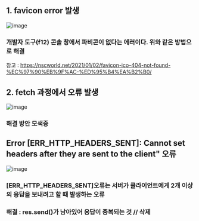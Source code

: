 ## 1. favicon error 발생
![image](https://user-images.githubusercontent.com/49461207/172321801-860b77c9-b1db-4017-830d-d11e0e9063d7.png)

### 개발자 도구(f12) 콘솔 창에서 파비콘이 없다는 에러이다. 위와 같은 방법으로 해결

참고 : https://nscworld.net/2021/01/02/favicon-ico-404-not-found-%EC%97%90%EB%9F%AC-%ED%95%B4%EA%B2%B0/

## 2. fetch 과정에서 오류 발생
![image](https://user-images.githubusercontent.com/49461207/172319909-9e44fd4d-d72b-4c83-bff0-f4b45c0d2379.png)

### 해결 방안 모색중

## Error [ERR_HTTP_HEADERS_SENT]: Cannot set headers after they are sent to the client" 오류
![image](https://user-images.githubusercontent.com/49461207/172517347-50f6f946-4115-4371-9b9f-e2f5c69428e1.png)

### [ERR_HTTP_HEADERS_SENT]오류는 서버가 클라이언트에게 2개 이상의 응답을 보내려고 할 때 발생하는 오류
### 해결 : res.send()가 남아있어 응답이 중복되는 것 // 삭제
